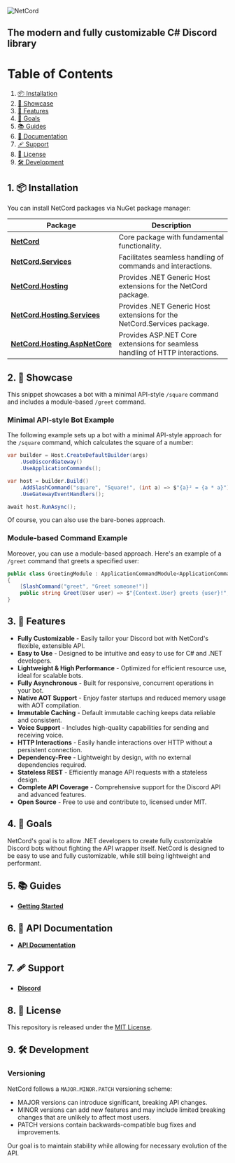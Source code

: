 ![NetCord](https://raw.githubusercontent.com/NetCordDev/NetCord/alpha/Resources/Logo/png/BigOutline.png)

## The modern and fully customizable C# Discord library

# Table of Contents

1. [📦 Installation](#installation)
2. [🚀 Showcase](#showcase)
3. [🎨 Features](#features)
4. [🥅 Goals](#goals)
5. [📚 Guides](#guides)
6. [📄 Documentation](#documentation)
7. [🩹 Support](#support)
8. [📜 License](#license)
9. [🛠️ Development](#development)

## 1. 📦 Installation

You can install NetCord packages via NuGet package manager:

| Package                                                                                     | Description                                                                  |
|---------------------------------------------------------------------------------------------|------------------------------------------------------------------------------|
| **[NetCord](https://www.nuget.org/packages/NetCord)**                                       | Core package with fundamental functionality.                                 |
| **[NetCord.Services](https://www.nuget.org/packages/NetCord.Services)**                     | Facilitates seamless handling of commands and interactions.                  |
| **[NetCord.Hosting](https://www.nuget.org/packages/NetCord.Hosting)**                       | Provides .NET Generic Host extensions for the NetCord package.               |
| **[NetCord.Hosting.Services](https://www.nuget.org/packages/NetCord.Hosting.Services)**     | Provides .NET Generic Host extensions for the NetCord.Services package.      |
| **[NetCord.Hosting.AspNetCore](https://www.nuget.org/packages/NetCord.Hosting.AspNetCore)** | Provides ASP.NET Core extensions for seamless handling of HTTP interactions. |

## 2. 🚀 Showcase

This snippet showcases a bot with a minimal API-style `/square` command and includes a module-based `/greet` command.

### Minimal API-style Bot Example

The following example sets up a bot with a minimal API-style approach for the `/square` command, which calculates the square of a number:

```cs
var builder = Host.CreateDefaultBuilder(args)
    .UseDiscordGateway()
    .UseApplicationCommands();

var host = builder.Build()
    .AddSlashCommand("square", "Square!", (int a) => $"{a}² = {a * a}")
    .UseGatewayEventHandlers();

await host.RunAsync();
```

Of course, you can also use the bare-bones approach.

### Module-based Command Example

Moreover, you can use a module-based approach. Here's an example of a `/greet` command that greets a specified user:

```cs
public class GreetingModule : ApplicationCommandModule<ApplicationCommandContext>
{
    [SlashCommand("greet", "Greet someone!")]
    public string Greet(User user) => $"{Context.User} greets {user}!";
}
```

## 3. 🎨 Features

- **Fully Customizable** - Easily tailor your Discord bot with NetCord's flexible, extensible API.
- **Easy to Use** - Designed to be intuitive and easy to use for C# and .NET developers.
- **Lightweight & High Performance** - Optimized for efficient resource use, ideal for scalable bots.
- **Fully Asynchronous** - Built for responsive, concurrent operations in your bot.
- **Native AOT Support** - Enjoy faster startups and reduced memory usage with AOT compilation.
- **Immutable Caching** - Default immutable caching keeps data reliable and consistent.
- **Voice Support** - Includes high-quality capabilities for sending and receiving voice.
- **HTTP Interactions** - Easily handle interactions over HTTP without a persistent connection.
- **Dependency-Free** - Lightweight by design, with no external dependencies required.
- **Stateless REST** - Efficiently manage API requests with a stateless design.
- **Complete API Coverage** - Comprehensive support for the Discord API and advanced features.
- **Open Source** - Free to use and contribute to, licensed under MIT.

## 4. 🥅 Goals

NetCord's goal is to allow .NET developers to create fully customizable Discord bots without fighting the API wrapper itself. NetCord is designed to be easy to use and fully customizable, while still being lightweight and performant.

## 5. 📚 Guides

- **[Getting Started](https://netcord.dev/guides/getting-started/installation.html)**

## 6. 📄 API Documentation

- **[API Documentation](https://netcord.dev/docs/)**

## 7. 🩹 Support

- **[Discord](https://discord.gg/meaSHTGyUH)**

## 8. 📜 License

This repository is released under the [MIT License](https://github.com/NetCordDev/NetCord/blob/alpha/LICENSE.md).

## 9. 🛠️ Development

### Versioning

NetCord follows a `MAJOR.MINOR.PATCH` versioning scheme:

- MAJOR versions can introduce significant, breaking API changes.
- MINOR versions can add new features and may include limited breaking changes that are unlikely to affect most users.
- PATCH versions contain backwards-compatible bug fixes and improvements.

Our goal is to maintain stability while allowing for necessary evolution of the API.
